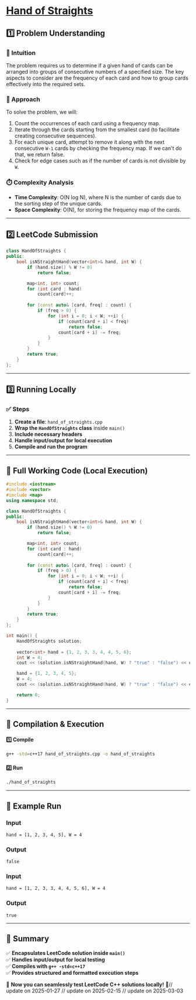 # **[Hand of Straights](https://leetcode.com/problems/hand-of-straights/description/)**  

## **1️⃣ Problem Understanding**  
### **📌 Intuition**  
The problem requires us to determine if a given hand of cards can be arranged into groups of consecutive numbers of a specified size. The key aspects to consider are the frequency of each card and how to group cards effectively into the required sets.

### **🚀 Approach**  
To solve the problem, we will:
1. Count the occurrences of each card using a frequency map.
2. Iterate through the cards starting from the smallest card (to facilitate creating consecutive sequences).
3. For each unique card, attempt to remove it along with the next consecutive `W-1` cards by checking the frequency map. If we can't do that, we return false.
4. Check for edge cases such as if the number of cards is not divisible by `W`.

### **⏱️ Complexity Analysis**  
- **Time Complexity**: O(N log N), where N is the number of cards due to the sorting step of the unique cards.
- **Space Complexity**: O(N), for storing the frequency map of the cards.

---  

## **2️⃣ LeetCode Submission**  
```cpp
class HandOfStraights {
public:
    bool isNStraightHand(vector<int>& hand, int W) {
        if (hand.size() % W != 0) 
            return false;

        map<int, int> count;
        for (int card : hand) 
            count[card]++;
        
        for (const auto& [card, freq] : count) {
            if (freq > 0) {
                for (int i = 0; i < W; ++i) {
                    if (count[card + i] < freq) 
                        return false;
                    count[card + i] -= freq;
                }
            }
        }
        return true;
    }
};
```  

---  

## **3️⃣ Running Locally**  
### **✅ Steps**  
1. **Create a file**: `hand_of_straights.cpp`  
2. **Wrap the `HandOfStraights` class** inside `main()`  
3. **Include necessary headers**  
4. **Handle input/output for local execution**  
5. **Compile and run the program**  

---  

## **📝 Full Working Code (Local Execution)**  
```cpp
#include <iostream>
#include <vector>
#include <map>
using namespace std;

class HandOfStraights {
public:
    bool isNStraightHand(vector<int>& hand, int W) {
        if (hand.size() % W != 0) 
            return false;

        map<int, int> count;
        for (int card : hand) 
            count[card]++;
        
        for (const auto& [card, freq] : count) {
            if (freq > 0) {
                for (int i = 0; i < W; ++i) {
                    if (count[card + i] < freq) 
                        return false;
                    count[card + i] -= freq;
                }
            }
        }
        return true;
    }
};

int main() {
    HandOfStraights solution;
    
    vector<int> hand = {1, 2, 3, 3, 4, 4, 5, 6};
    int W = 4;
    cout << (solution.isNStraightHand(hand, W) ? "true" : "false") << endl;

    hand = {1, 2, 3, 4, 5};
    W = 4;
    cout << (solution.isNStraightHand(hand, W) ? "true" : "false") << endl;

    return 0;
}
```  

---  

## **🔧 Compilation & Execution**  
#### **1️⃣ Compile**  
```bash
g++ -std=c++17 hand_of_straights.cpp -o hand_of_straights
```  

#### **2️⃣ Run**  
```bash
./hand_of_straights
```  

---  

## **🎯 Example Run**  
### **Input**  
```
hand = [1, 2, 3, 4, 5], W = 4
```  
### **Output**  
```
false
```   

### **Input**  
```
hand = [1, 2, 3, 3, 4, 4, 5, 6], W = 4
```  
### **Output**  
```
true
```  

---  

## **📌 Summary**  
✅ **Encapsulates LeetCode solution inside `main()`**  
✅ **Handles input/output for local testing**  
✅ **Compiles with `g++ -std=c++17`**  
✅ **Provides structured and formatted execution steps**  

🚀 **Now you can seamlessly test LeetCode C++ solutions locally!** 🚀// update on 2025-01-27
// update on 2025-02-15
// update on 2025-03-03
